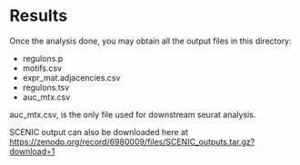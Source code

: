 # Results

Once the analysis done, you may obtain all the output files in this directory:
<br>
<ul>
<li> regulons.p</li>
<li> motifs.csv</li>
<li> expr_mat.adjacencies.csv</li>
<li> regulons.tsv</li>
<li> auc_mtx.csv</li>
</ul>

auc_mtx.csv, is the only file used for downstream seurat analysis.

SCENIC output can also be downloaded here at https://zenodo.org/record/6980009/files/SCENIC_outputs.tar.gz?download=1
